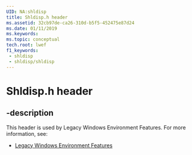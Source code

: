 ```yaml
---
UID: NA:shldisp
title: Shldisp.h header
ms.assetid: 32cb97de-ca26-310d-b5f5-452475e87d24
ms.date: 01/11/2019
ms.keywords: 
ms.topic: conceptual
tech.root: lwef
f1_keywords:
 - shldisp
 - shldisp/shldisp
---
```


# Shldisp.h header


## -description

This header is used by Legacy Windows Environment Features. For more information, see:

- [Legacy Windows Environment Features](../_lwef/index.md)

